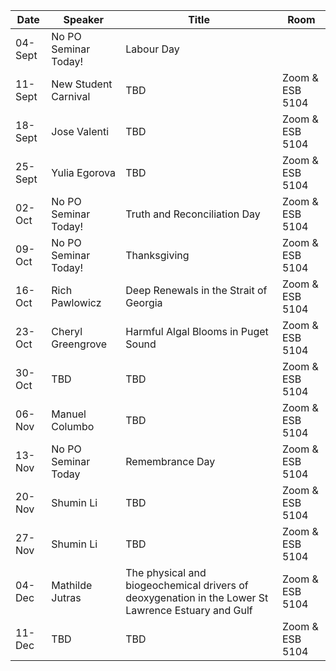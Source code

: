 Date  |  Speaker                                            |  Title                                                                                                |  Room
---------|-----------------------------------------------------|---------------------------------------------------------------------------------------------------------------------|------
04-Sept   | No PO Seminar Today! | Labour Day | 
11-Sept  | New Student Carnival | TBD | Zoom & ESB 5104
18-Sept  | Jose Valenti | TBD | Zoom & ESB 5104
25-Sept  | Yulia Egorova | TBD | Zoom & ESB 5104
02-Oct  | No PO Seminar Today!  | Truth and Reconciliation Day | Zoom & ESB 5104
09-Oct  | No PO Seminar Today!  | Thanksgiving | Zoom & ESB 5104
16-Oct  | Rich Pawlowicz  | Deep Renewals in the Strait of Georgia | Zoom & ESB 5104
23-Oct  | Cheryl Greengrove  | Harmful Algal Blooms in Puget Sound  | Zoom & ESB 5104  
30-Oct  | TBD  | TBD  | Zoom & ESB 5104
06-Nov  | Manuel Columbo  | TBD  | Zoom & ESB 5104
13-Nov  | No PO Seminar Today  | Remembrance Day  | Zoom & ESB 5104
20-Nov  | Shumin Li  | TBD  | Zoom & ESB 5104
27-Nov  | Shumin Li  | TBD  | Zoom & ESB 5104  
04-Dec  | Mathilde Jutras  | The physical and biogeochemical drivers of deoxygenation in the Lower St Lawrence Estuary and Gulf  | Zoom & ESB 5104
11-Dec  | TBD  | TBD  | Zoom & ESB 5104  